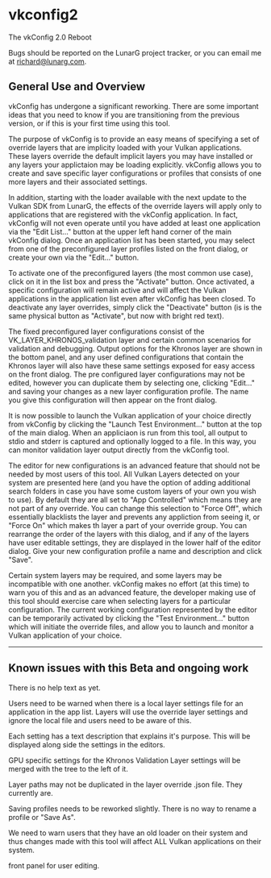 # vkconfig2
The vkConfig 2.0 Reboot

Bugs should be reported on the LunarG project tracker, or you can email me at richard@lunarg.com.

General Use and Overview
--------------------------------------------

vkConfig has undergone a significant reworking. There are some important ideas that you need to know if you are transitioning from the previous version, or if this is your first time using this tool.

The purpose of vkConfig is to provide an easy means of specifying a set of override layers that are implicity loaded with your Vulkan applications. These layers override the default implicit layers you may have installed or any layers your applictaion may be loading explicitly. vkConfig allows you to create and save specific layer configurations or profiles that consists of one more layers and their associated settings.

In addition, starting with the loader available with the next update to the Vulkan SDK from LunarG, the effects of the override layers will apply only to applications that are registered with the vkConfig application. In fact, vkConfig will not even operate until you have added at least one application via the "Edit List..." button at the upper left hand corner of the main vkConfig dialog. Once an application list has been started, you may select from one of the preconfigured layer profiles listed on the front dialog, or create your own via the "Edit..." button.

To activate one of the preconfigured layers (the most common use case), click on it in the list box and press the "Activate" button. Once activated, a specific configuration will remain active and will affect the Vulkan applications in the application list even after vkConfig has been closed. To deactivate any layer overrides, simply click the "Deactivate" button (is is the same physical button as "Activate", but now with bright red text).

The fixed preconfigured layer configurations consist of the VK_LAYER_KHRONOS_validation layer and certain common scenarios for validation and debugging. Output options for the Khronos layer are shown in the bottom panel, and any user defined configurations that contain the Khronos layer will also have these same settings exposed for easy access on the front dialog. The pre configured layer configurations may not be edited, however you can duplicate them by selecting one, clicking "Edit..." and saving your changes as a new layer configuration profile. The name you give this configuration will then appear on the front dialog. 

It is now possible to launch the Vulkan application of your choice directly from vkConfig by clicking the "Launch Test Environment..." button at the top of the main dialog. When an appliciaon is run from this tool, all output to stdio and stderr is captured and optionally logged to a file. In this way, you can monitor validation layer output directly from the vkConfig tool.

The editor for new configurations is an advanced feature that should not be needed by most users of this tool. All Vulkan Layers detected on your system are presented here (and you have the option of adding additional search folders in case you have some custom layers of your own you wish to use). By default they are all set to "App Controlled" which means they are not part of any override. You can change this selection to "Force Off", which essentially blacklists the layer and prevents any appliction from seeing it, or "Force On" which makes th layer a part of your override group. You can rearrange the order of the layers with this dialog, and if any of the layers have user editable settings, they are displayed in the lower half of the editor dialog. Give your new configuration profile a name and description and click "Save". 

Certain system layers may be required, and some layers may be incompatible with one another. vkConfig makes no effort (at this time) to warn you of this and as an advanced feature, the developer making use of this tool should exercise care when selecting layers for a particular configuration. The current working configuration represented by the editor can be temporarily activated by clicking the "Test Environment..." button which will initiate the override files, and allow you to launch and monitor a Vulkan application of your choice.

----------------------------------------------------------
Known issues with this Beta and ongoing work
----------------------------------------------------------
There is no help text as yet.

Users need to be warned when there is a local layer settings file for an application in the app list. Layers will use the override layer settings and ignore the local file and users need to be aware of this.

Each setting has a text description that explains it's purpose. This will be displayed along side the settings in the editors.

GPU specific settings for the Khronos Validation Layer settings will be merged with the tree to the left of it.

Layer paths may not be duplicated in the layer override .json file. They currently are.

Saving profiles needs to be reworked slightly. There is no way to rename a profile or "Save As".

We need to warn users that they have an old loader on their system and thus changes made with this tool will affect ALL Vulkan applications on their system.

front panel for user editing. 